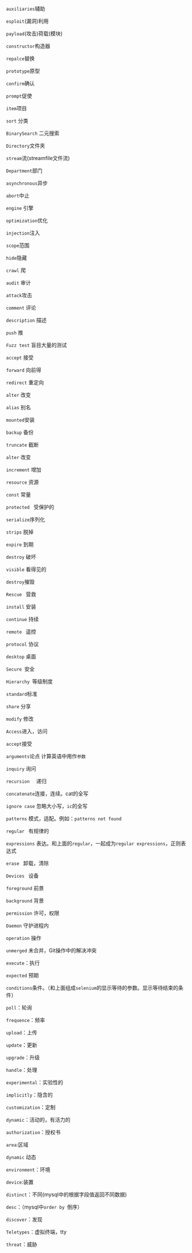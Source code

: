 `auxiliaries`辅助

`esploit`(漏洞)利用

`payload`(攻击)荷载(模块)

`constructor`构造器

`repalce`替换

`prototype`原型

`confirm`确认

`prompt`促使

`item`项目

`sort` 分类

`BinarySearch` 二元搜索

`Directory`文件夹

`stream`流(streamfile文件流)

`Department`部门

`asynchronous`异步

`abort`中止

`engine` 引擎

`optimization`优化

`injection`注入

`scope`范围

`hide`隐藏

`crawl` 爬

`audit` 审计

`attack`攻击

`comment` 评论

`description` 描述

`push` 推

`Fuzz test` 盲目大量的测试

`accept`  接受

`forward`  向前得

`redirect` 重定向

`alter` 改变

`alias` 别名

`mounted`安装

`backup` 备份

`truncate` 截断

`alter` 改变

`increment` 增加

`resource` 资源

`const` 常量

`protected `	受保护的

`serialize`序列化

`strips`	脱掉

`expire`	到期

`destroy` 破坏

`visible` 看得见的

`destroy`摧毁

`Rescue ` 营救

`install` 安装

`continue` 持续

`remote ` 遥控

`protocol` 协议

`desktop` 桌面

`Secure `安全

`Hierarchy `等级制度

`standard`标准

`share`	分享

`modify` 修改

`Access`进入，访问

`accept`接受

`arguments`论点	计算英语中用作`参数`

`inquiry`	询问

`recursion	` 递归

`concatenate`连接，连续。cat的全写

`ignore case` 忽略大小写，`ic`的全写

`patterns`  模式，适配。例如：`patterns not found`

`regular ` 有规律的

`expressions` 表达。和上面的`regular`，一起成为`regular expressions`，正则表达式



`erase ` 卸载，清除

`Devices ` 设备

`foreground` 前景

`background` 背景

`permission` 许可，权限

`Daemon` 守护进程内

`operation` 操作

`unmerged` 未合并，Git操作中的解决冲突

`execute`：执行

`expected` 预期

`conditions`条件。（和上面组成`selenium`的显示等待的参数。显示等待结束的条件）

`poll`：轮询

`frequence`：频率

`upload`：上传

`update`：更新

`upgrade`：升级

`handle`：处理

`experimental`：实验性的

`implicitly`：隐含的

`customization`：定制

`dynamic`：活动的，有活力的

`authorization`：授权书

`area`:区域

`dynamic`	动态

`environment`：环境

`device`:装置

`distinct`：不同(mysql中的根据字段值返回不同数据)

`desc`：（mysql中`order by `倒序）

`discover`：发现

`Teletypes`：虚拟终端，tty

`threat`：威胁